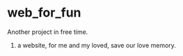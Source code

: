 # web_for_fun
Another project in free time.
1. a website, for me and my loved, save our love memory.
